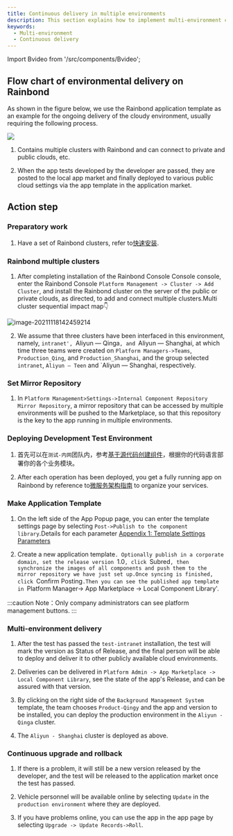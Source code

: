 ```yaml
---
title: Continuous delivery in multiple environments
description: This section explains how to implement multi-environment continuous delivery on Rainbond
keywords:
  - Multi-environment
  - Continuous delivery
---
```


Import Bvideo from '/src/components/Bvideo';

<Bvideo src="//player.bilibili.com/player.html?aid=436800242&bvid=BV1uj411N7Vy&cid=1005328921&page=4" />

## Flow chart of environmental delivery on Rainbond

As shown in the figure below, we use the Rainbond application template as an example for the ongoing delivery of the cloudy environment, usually requiring the following process.

<!-- ![multi-env-delivery](https://grstatic.oss-cn-shanghai.aliyuncs.com/docs/5.10/delivery/multi-env-delivery.jpg) -->

![](https://static.goodrain.com/docs/5.11/delivery/continuous/source-code/multi-env-delivery.png)

1. Contains multiple clusters with Rainbond and can connect to private and public clouds, etc.

2. When the app tests developed by the developer are passed, they are posted to the local app market and finally deployed to various public cloud settings via the app template in the application market.

## Action step

### Preparatory work

1. Have a set of Rainbond clusters, refer to[快速安装](/docs/quick-start/quick-install).

### Rainbond multiple clusters

1. After completing installation of the Rainbond Console Console console, enter the Rainbond Console `Platform Management -> Cluster -> Add Cluster`, and install the Rainbond cluster on the server of the public or private clouds, as directed, to add and connect multiple clusters.Multi cluster sequential impact map:point_down:

<img src="https://pic.imgdb.cn/item/61a5d0802ab3f51d91d5afc2.png" alt="image-20211118142459214"  />

2. We assume that three clusters have been interfaced in this environment, namely, `intranet', `Aliyun — Qinga`, and `Aliyun — Shanghai, at which time three teams were created on `Platform Managers->Teams`, `Production_Qing`, and `Production_Shanghai`, and the group selected `intranet`, `Aliyun — Teen` and \`Aliyun — Shanghai, respectively.

### Set Mirror Repository

1. In `Platform Management>Settings->Internal Component Repository Mirror Repository`, a mirror repository that can be accessed by multiple environments will be pushed to the Marketplace, so that this repository is the key to the app running in multiple environments.

### Deploying Development Test Environment

1. 首先可以在`测试-内网`团队内，参考[基于源代码创建组件](/docs/devops/app-deploy/)，根据你的代码语言部署你的各个业务模块。

2. After each operation has been deployed, you get a fully running app on Rainbond by reference to[微服务架构指南](/docs/microservice/overview) to organize your services.

### Make Application Template

1. On the left side of the App Popup page, you can enter the template settings page by selecting `Post->Publish to the component library`.Details for each parameter [Appendix 1: Template Settings Parameters](/docs/delivery/app-model-parameters)

2. Create a new application template`. Optionally publish in a corporate domain, set the release version `1.0`, click `Subred`, then synchronize the images of all components and push them to the mirror repository we have just set up.Once syncing is finished, click `Confirm Posting`.Then you can see the published app template in `Platform Manager-> App Marketplace -> Local Component Library'.

:::caution
Note：Only company administrators can see platform management buttons.
:::

### Multi-environment delivery

1. After the test has passed the `test-intranet` installation, the test will mark the version as Status of Release, and the final person will be able to deploy and deliver it to other publicly available cloud environments.

2. Deliveries can be delivered in `Platform Admin -> App Marketplace -> Local Component Library`, see the state of the app's Release, and can be assured with that version.

3. By clicking on the right side of the `Background Management System` template, the team chooses `Product-Qingy` and the app and version to be installed, you can deploy the production environment in the `Aliyun - Qinga` cluster.

4. The `Aliyun - Shanghai` cluster is deployed as above.

### Continuous upgrade and rollback

1. If there is a problem, it will still be a new version released by the developer, and the test will be released to the application market once the test has passed.

2. Vehicle personnel will be available online by selecting `Update` in the `production environment` where they are deployed.

3. If you have problems online, you can use the app in the app page by selecting `Upgrade -> Update Records->Roll`.

